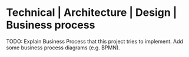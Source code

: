 # Technical | Architecture | Design | Business process

TODO: Explain Business Process that this project tries to implement. Add some business process diagrams (e.g. BPMN).